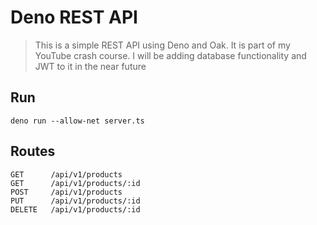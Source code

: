 # Deno REST API
> This is a simple REST API using Deno and Oak. It is part of my YouTube crash course. I will be adding database functionality and JWT to it in the near future

## Run
```
deno run --allow-net server.ts
```

## Routes
```
GET      /api/v1/products
GET      /api/v1/products/:id
POST     /api/v1/products
PUT      /api/v1/products/:id
DELETE   /api/v1/products/:id
```